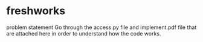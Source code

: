 # freshworks
problem statement
Go through the access.py file and implement.pdf file that are attached here in order to understand how the code works.
